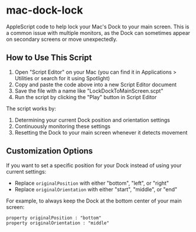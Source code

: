 # mac-dock-lock
AppleScript code to help lock your Mac's Dock to your main screen. This is a common issue with multiple monitors, as the Dock can sometimes appear on secondary screens or move unexpectedly.

## How to Use This Script

1. Open "Script Editor" on your Mac (you can find it in Applications > Utilities or search for it using Spotlight)
2. Copy and paste the code above into a new Script Editor document
3. Save the file with a name like "LockDockToMainScreen.scpt"
4. Run the script by clicking the "Play" button in Script Editor

The script works by:
1. Determining your current Dock position and orientation settings
2. Continuously monitoring these settings
3. Resetting the Dock to your main screen whenever it detects movement

## Customization Options

If you want to set a specific position for your Dock instead of using your current settings:
* Replace `originalPosition` with either "bottom", "left", or "right"
* Replace `originalOrientation` with either "start", "middle", or "end"

For example, to always keep the Dock at the bottom center of your main screen:

```applescript
property originalPosition : "bottom"
property originalOrientation : "middle"
